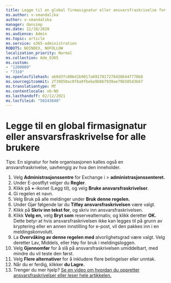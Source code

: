```yaml
---
title: Legge til en global firmasignatur eller ansvarsfraskrivelse for alle brukere
ms.author: v-smandalika
author: v-smandalika
manager: dansimp
ms.date: 12/18/2020
ms.audience: Admin
ms.topic: article
ms.service: o365-administration
ROBOTS: NOINDEX, NOFOLLOW
localization_priority: Normal
ms.collection: Adm_O365
ms.custom:
- "1200009"
- "7310"
ms.openlocfilehash: ab0d3fc80b41b9017a6917817270438644f770b8
ms.sourcegitcommit: 2f39850ac0fba9fbeba9b8b7939ae79b505d3b67
ms.translationtype: MT
ms.contentlocale: nb-NO
ms.lasthandoff: 02/12/2021
ms.locfileid: "50243648"
---
```

# <a name="add-a-global-company-signature-or-disclaimer-for-all-users"></a>Legge til en global firmasignatur eller ansvarsfraskrivelse for alle brukere

Tips: En signatur for hele organisasjonen kalles også en ansvarsfraskrivelse, uavhengig av hva den inneholder.

1. Velg **Administrasjonssentre** for Exchange i  >  **administrasjonssenteret.**
2. Under E-postflyt velger du **Regler**.
3. Klikk på **+**-ikonet (Legg til), og velg **Bruke ansvarsfraskrivelser**.
4. Gi regelen et navn.
5. Velg Bruk på alle meldinger under **Bruk denne regelen.**
6. Under Gjør følgende lar du **Tilføy ansvarsfraskrivelsen** være valgt.
7. Klikk på **Skriv inn tekst for**, og skriv inn ansvarsfraskrivelsen.
8. Klikk **Velg en,** velg **Bryt som** reservealternativ, og klikk deretter **OK.** Dette betyr at hvis ansvarsfraskrivelsen ikke kan legges til på grunn av kryptering eller en annen innstilling for e-post, vil den pakkes inn i en meldingskonvolutt.
9. La **Overvåking av denne regelen med** alvorlighetsgrad være valgt. Velg deretter Lav, Middels, eller Høy for bruk i meldingsloggen.
10. Velg **Gjennomfør** for å slå på ansvarsfraskrivelsen umiddelbart, med mindre du vil teste den først.
11. Velg **Flere alternativer** for å inkludere flere betingelser eller unntak.
12. Når du er ferdig, klikker **du Lagre.**
13. Trenger du mer hjelp? [Se en video om hvordan du oppretter ansvarsfraskrivelser eller leser hele artikkelen.](https://support.office.com/article/2d75860f-c527-4352-a7f6-73eba54c0c72?wt.mc_id=Chat_GlobalSignature)